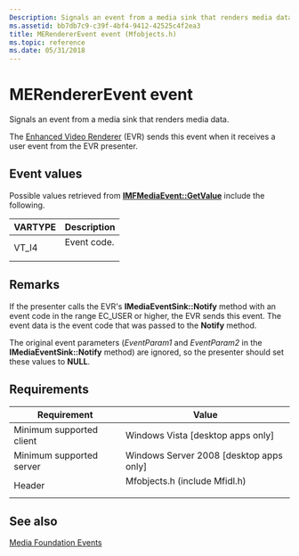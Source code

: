```yaml
---
Description: Signals an event from a media sink that renders media data.
ms.assetid: bb7db7c9-c39f-4bf4-9412-42525c4f2ea3
title: MERendererEvent event (Mfobjects.h)
ms.topic: reference
ms.date: 05/31/2018
---
```


# MERendererEvent event

Signals an event from a media sink that renders media data.

The [Enhanced Video Renderer](enhanced-video-renderer.md) (EVR) sends this event when it receives a user event from the EVR presenter.

## Event values

Possible values retrieved from [**IMFMediaEvent::GetValue**](/windows/desktop/api/mfobjects/nf-mfobjects-imfmediaevent-getvalue) include the following.



| VARTYPE           | Description                        |
|-------------------|------------------------------------|
| VT\_I4<br/> | Event code.<br/> <br/> |



## Remarks

If the presenter calls the EVR's **IMediaEventSink::Notify** method with an event code in the range EC\_USER or higher, the EVR sends this event. The event data is the event code that was passed to the **Notify** method.

The original event parameters (*EventParam1* and *EventParam2* in the **IMediaEventSink::Notify** method) are ignored, so the presenter should set these values to **NULL**.

## Requirements



| Requirement | Value |
|-------------------------------------|----------------------------------------------------------------------------------------------------------|
| Minimum supported client<br/> | Windows Vista \[desktop apps only\]<br/>                                                           |
| Minimum supported server<br/> | Windows Server 2008 \[desktop apps only\]<br/>                                                     |
| Header<br/>                   | <dl> <dt>Mfobjects.h (include Mfidl.h)</dt> </dl> |



## See also

<dl> <dt>

[Media Foundation Events](media-foundation-events.md)
</dt> </dl>

 

 




